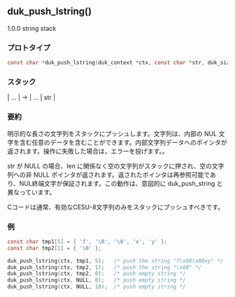 ## duk_push_lstring() 

1.0.0 string stack

### プロトタイプ

```c
const char *duk_push_lstring(duk_context *ctx, const char *str, duk_size_t len);
```

### スタック

| ... | -> | ... | str |

### 要約

明示的な長さの文字列をスタックにプッシュします。文字列は、内部の NUL 文字を含む任意のデータを含むことができます。内部文字列データへのポインタが返されます。操作に失敗した場合は，エラーを投げます。。

str が NULL の場合、len に関係なく空の文字列がスタックに押され、空の文字列への非 NULL ポインタが返されます。返されたポインタは再参照可能であり、NUL終端文字が保証されます。この動作は、意図的に duk_push_string と異なっています。

Cコードは通常、有効なCESU-8文字列のみをスタックにプッシュすべきです。


### 例

```c
const char tmp1[5] = { 'f', '\0', '\0', 'x', 'y' };
const char tmp2[1] = { '\0' };

duk_push_lstring(ctx, tmp1, 5);   /* push the string "f\x00\x00xy" */
duk_push_lstring(ctx, tmp2, 1);   /* push the string "\x00" */
duk_push_lstring(ctx, tmp2, 0);   /* push empty string */
duk_push_lstring(ctx, NULL, 0);   /* push empty string */
duk_push_lstring(ctx, NULL, 10);  /* push empty string */
```